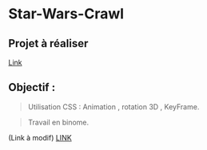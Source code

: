 # Star-Wars-Crawl
## Projet à réaliser 
[Link](https://www.youtube.com/watch?v=C587lNBQXAw)

## Objectif :

> Utilisation CSS : Animation , rotation 3D , KeyFrame.  

> Travail en binome.

(Link à modif)
[LINK](https://zakariaselassi.github.io/Star-Wars-Crawl/)
